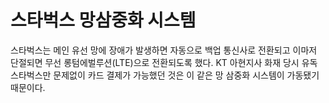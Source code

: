 # 스타벅스 망삼중화 시스템
스타벅스는 메인 유선 망에 장애가 발생하면 자동으로 백업 통신사로 전환되고 이마저 단절되면 무선 롱텀에벌루션(LTE)으로 전환되도록 했다. KT 아현지사 화재 당시 유독 스타벅스만 문제없이 카드 결제가 가능했던 것은 이 같은 망 삼중화 시스템이 가동됐기 때문이다.